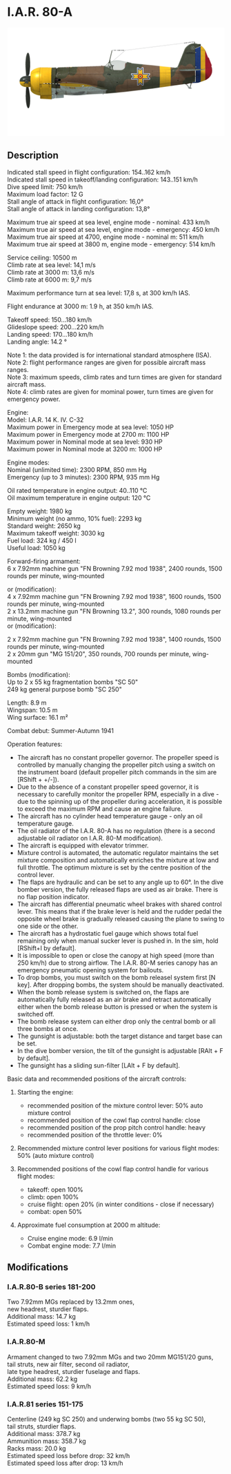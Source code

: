 # I.A.R. 80-A  
  
![iar80a](../images/iar80a.png)  
  
## Description  
  
Indicated stall speed in flight configuration: 154..162 km/h  
Indicated stall speed in takeoff/landing configuration: 143..151 km/h  
Dive speed limit: 750 km/h  
Maximum load factor: 12 G  
Stall angle of attack in flight configuration: 16,0°  
Stall angle of attack in landing configuration: 13,8°  
  
Maximum true air speed at sea level, engine mode - nominal: 433 km/h  
Maximum true air speed at sea level, engine mode - emergency: 450 km/h  
Maximum true air speed at 4700, engine mode - nominal m: 511 km/h  
Maximum true air speed at 3800 m, engine mode - emergency: 514 km/h  
  
Service ceiling: 10500 m  
Climb rate at sea level: 14,1 m/s  
Climb rate at 3000 m: 13,6 m/s  
Climb rate at 6000 m: 9,7 m/s  
  
Maximum performance turn at sea level: 17,8 s, at 300 km/h IAS.  
  
Flight endurance at 3000 m: 1.9 h, at 350 km/h IAS.  
  
Takeoff speed: 150...180 km/h  
Glideslope speed: 200...220 km/h  
Landing speed: 170...180 km/h  
Landing angle: 14.2 °  
  
Note 1: the data provided is for international standard atmosphere (ISA).  
Note 2: flight performance ranges are given for possible aircraft mass ranges.  
Note 3: maximum speeds, climb rates and turn times are given for standard aircraft mass.  
Note 4: climb rates are given for mominal power, turn times are given for emergency power.  
  
Engine:  
Model: I.A.R. 14 K. IV. C-32  
Maximum power in Emergency mode at sea level: 1050 HP  
Maximum power in Emergency mode at 2700 m: 1100 HP  
Maximum power in Nominal mode at sea level: 930 HP  
Maximum power in Nominal mode at 3200 m: 1000 HP  
  
Engine modes:  
Nominal (unlimited time): 2300 RPM, 850 mm Hg  
Emergency (up to 3 minutes): 2300 RPM, 935 mm Hg  
  
Oil rated temperature in engine output: 40..110 °C  
Oil maximum temperature in engine output: 120 °C  
  
Empty weight: 1980 kg  
Minimum weight (no ammo, 10% fuel): 2293 kg  
Standard weight: 2650 kg  
Maximum takeoff weight: 3030 kg  
Fuel load: 324 kg / 450 l  
Useful load: 1050 kg  
  
Forward-firing armament:  
6 x 7.92mm machine gun "FN Browning 7.92 mod 1938", 2400 rounds, 1500 rounds per minute, wing-mounted  
  
or (modification):  
4 x 7.92mm machine gun "FN Browning 7.92 mod 1938", 1600 rounds, 1500 rounds per minute, wing-mounted  
2 x 13.2mm machine gun "FN Browning 13.2", 300 rounds, 1080 rounds per minute, wing-mounted  	
or (modification):  
  
2 x 7.92mm machine gun "FN Browning 7.92 mod 1938", 1400 rounds, 1500 rounds per minute, wing-mounted  
2 x 20mm gun "MG 151/20", 350 rounds, 700 rounds per minute, wing-mounted  
  
Bombs (modification):  
Up to 2 x 55 kg fragmentation bombs "SC 50"  
249 kg general purpose bomb "SC 250"  
  
Length: 8.9 m  
Wingspan: 10.5 m  
Wing surface: 16.1 m²  
  
Combat debut: Summer-Autumn 1941  
  
Operation features:  
- The aircraft has no constant propeller governor. The propeller speed is controlled by manually changing the propeller pitch using a switch on the instrument board (default propeller pitch commands in the sim are [RShift + +/-]).  
- Due to the absence of a constant propeller speed governor, it is necessary to carefully monitor the propeller RPM, especially in a dive - due to the spinning up of the propeller during acceleration, it is possible to exceed the maximum RPM and cause an engine failure.  
- The aircraft has no cylinder head temperature gauge - only an oil temperature gauge.  
- The oil radiator of the I.A.R. 80-A has no regulation (there is a second adjustable oil radiator on I.A.R. 80-M modification).  
- The aircraft is equipped with elevator trimmer.  
- Mixture control is automated, the automatic regulator maintains the set mixture composition and automatically enriches the mixture at low and full throttle. The optimum mixture is set by the centre position of the control lever.  
- The flaps are hydraulic and can be set to any angle up to 60°. In the dive bomber version, the fully released flaps are used as air brake. There is no flap position indicator.  
- The aircraft has differential pneumatic wheel brakes with shared control lever. This means that if the brake lever is held and the rudder pedal the opposite wheel brake is gradually released causing the plane to swing to one side or the other.  
- The aircraft has a hydrostatic fuel gauge which shows total fuel remaining only when manual sucker lever is pushed in. In the sim, hold [RShift+I by default].  
- It is impossible to open or close the canopy at high speed (more than 250 km/h) due to strong airflow. The I.A.R. 80-M series canopy has an emergency pneumatic opening system for bailouts.  
- To drop bombs, you must switch on the bomb releasel system first [N key]. After dropping bombs, the system should be manually deactivated.  
- When the bomb release system is switched on, the flaps are automatically fully released as an air brake and retract automatically either when the bomb release button is pressed or when the system is switched off.  
- The bomb release system can either drop only the central bomb or all three bombs at once.  
- The gunsight is adjustable: both the target distance and target base can be set.  
- In the dive bomber version, the tilt of the gunsight is adjustable [RAlt + F by default].  
- The gunsight has a sliding sun-filter [LAlt + F by default].  
  
Basic data and recommended positions of the aircraft controls:  
1. Starting the engine:  
	- recommended position of the mixture control lever: 50% auto mixture control  
	- recommended position of the cowl flap control handle: close  
	- recommended position of the prop pitch control handle: heavy  
	- recommended position of the throttle lever: 0%  
  
2. Recommended mixture control lever positions for various flight modes: 50% (auto mixture control)  
  
3. Recommended positions of the cowl flap control handle for various flight modes:  
	- takeoff: open 100%  
	- climb: open 100%  
	- cruise flight: open 20% (in winter conditions - close if necessary)  
	- combat: open 50%  
  
4. Approximate fuel consumption at 2000 m altitude:  
	- Cruise engine mode: 6.9 l/min  
	- Combat engine mode: 7.7 l/min  
  
## Modifications  
  
  
### I.A.R.80-B series 181-200  
  
 Two 7.92mm MGs replaced by 13.2mm ones,  
new headrest, sturdier flaps.  
Additional mass: 14.7 kg  
Estimated speed loss: 1 km/h  
  
### I.A.R.80-M  
  
Armament changed to two 7.92mm MGs and two 20mm MG151/20 guns,  
tail struts, new air filter, second oil radiator,  
late type headrest, sturdier fuselage and flaps.  
Additional mass: 62.2 kg  
Estimated speed loss: 9 km/h  
  
### I.A.R.81 series 151-175  
  
Centerline (249 kg SC 250) and underwing bombs (two 55 kg SC 50),  
tail struts, sturdier flaps.  
Additional mass: 378.7 kg  
Ammunition mass: 358.7 kg  
Racks mass: 20.0 kg  
Estimated speed loss before drop: 32 km/h  
Estimated speed loss after drop: 13 km/h  
